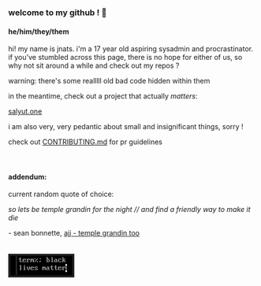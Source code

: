 ### welcome to my github ! 👋

#### he/him/they/them

hi! my name is jnats.
i'm a 17 year old aspiring sysadmin and procrastinator. if you've stumbled across this page, there is no hope for either of us, so why not sit around a while and check out my repos ?

warning: there's some realllll old bad code hidden within them

in the meantime, check out a project that actually *matters*:

[salyut.one](https://salyut.one)

i am also very, very pedantic about small and insignificant things, sorry !

check out [CONTRIBUTING.md](CONTRIBUTING.md) for pr guidelines
<br>
<br>
<br>
#### addendum:
current random quote of choice:


*so lets be temple grandin for the night // and find a friendly way to make it die*

\- sean bonnette, [ajj - temple grandin too](https://www.youtube.com/watch?v=6-aJziwXbhM)
<br>
<br>
<br>
![](blm.png)

